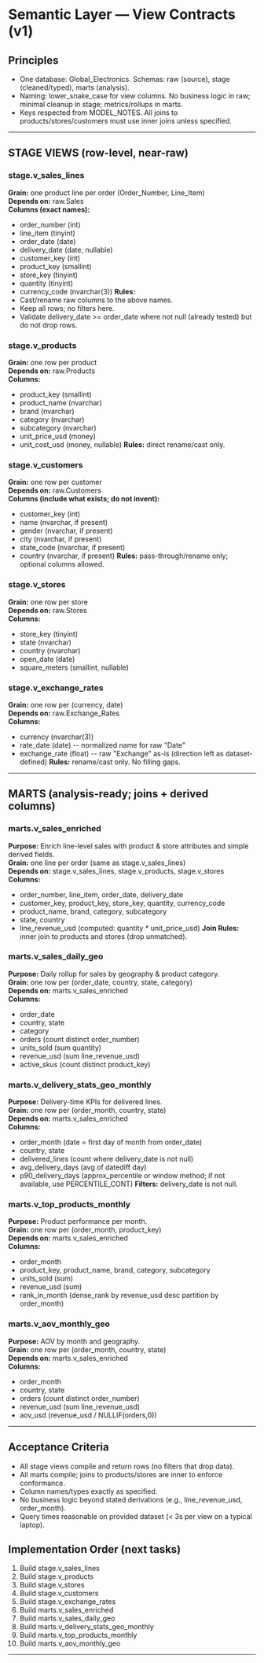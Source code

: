 # Semantic Layer — View Contracts (v1)

## Principles
- One database: Global_Electronics. Schemas: raw (source), stage (cleaned/typed), marts (analysis).
- Naming: lower_snake_case for view columns. No business logic in raw; minimal cleanup in stage; metrics/rollups in marts.
- Keys respected from MODEL_NOTES. All joins to products/stores/customers must use inner joins unless specified.

---

## STAGE VIEWS (row-level, near-raw)

### stage.v_sales_lines
**Grain:** one product line per order (Order_Number, Line_Item)  
**Depends on:** raw.Sales  
**Columns (exact names):**
- order_number (int)
- line_item (tinyint)
- order_date (date)
- delivery_date (date, nullable)
- customer_key (int)
- product_key (smallint)
- store_key (tinyint)
- quantity (tinyint)
- currency_code (nvarchar(3))
**Rules:**
- Cast/rename raw columns to the above names.
- Keep all rows; no filters here.
- Validate delivery_date >= order_date where not null (already tested) but do not drop rows.

### stage.v_products
**Grain:** one row per product  
**Depends on:** raw.Products  
**Columns:**
- product_key (smallint)
- product_name (nvarchar)
- brand (nvarchar)
- category (nvarchar)
- subcategory (nvarchar)
- unit_price_usd (money)
- unit_cost_usd (money, nullable)
**Rules:** direct rename/cast only.

### stage.v_customers
**Grain:** one row per customer  
**Depends on:** raw.Customers  
**Columns (include what exists; do not invent):**
- customer_key (int)
- name (nvarchar, if present)
- gender (nvarchar, if present)
- city (nvarchar, if present)
- state_code (nvarchar, if present)
- country (nvarchar, if present)
**Rules:** pass-through/rename only; optional columns allowed.

### stage.v_stores
**Grain:** one row per store  
**Depends on:** raw.Stores  
**Columns:**
- store_key (tinyint)
- state (nvarchar)
- country (nvarchar)
- open_date (date)
- square_meters (smallint, nullable)

### stage.v_exchange_rates
**Grain:** one row per (currency, date)  
**Depends on:** raw.Exchange_Rates  
**Columns:**
- currency (nvarchar(3))
- rate_date (date)   -- normalized name for raw "Date"
- exchange_rate (float)  -- raw "Exchange" as-is (direction left as dataset-defined)
**Rules:** rename/cast only. No filling gaps.

---

## MARTS (analysis-ready; joins + derived columns)

### marts.v_sales_enriched
**Purpose:** Enrich line-level sales with product & store attributes and simple derived fields.  
**Grain:** one line per order (same as stage.v_sales_lines)  
**Depends on:** stage.v_sales_lines, stage.v_products, stage.v_stores  
**Columns:**
- order_number, line_item, order_date, delivery_date
- customer_key, product_key, store_key, quantity, currency_code
- product_name, brand, category, subcategory
- state, country
- line_revenue_usd (computed: quantity * unit_price_usd)
**Join Rules:** inner join to products and stores (drop unmatched).

### marts.v_sales_daily_geo
**Purpose:** Daily rollup for sales by geography & product category.  
**Grain:** one row per (order_date, country, state, category)  
**Depends on:** marts.v_sales_enriched  
**Columns:**
- order_date
- country, state
- category
- orders (count distinct order_number)
- units_sold (sum quantity)
- revenue_usd (sum line_revenue_usd)
- active_skus (count distinct product_key)

### marts.v_delivery_stats_geo_monthly
**Purpose:** Delivery-time KPIs for delivered lines.  
**Grain:** one row per (order_month, country, state)  
**Depends on:** marts.v_sales_enriched  
**Columns:**
- order_month (date = first day of month from order_date)
- country, state
- delivered_lines (count where delivery_date is not null)
- avg_delivery_days (avg of datediff day)
- p90_delivery_days (approx_percentile or window method; if not available, use PERCENTILE_CONT)
**Filters:** delivery_date is not null.

### marts.v_top_products_monthly
**Purpose:** Product performance per month.  
**Grain:** one row per (order_month, product_key)  
**Depends on:** marts.v_sales_enriched  
**Columns:**
- order_month
- product_key, product_name, brand, category, subcategory
- units_sold (sum)
- revenue_usd (sum)
- rank_in_month (dense_rank by revenue_usd desc partition by order_month)

### marts.v_aov_monthly_geo
**Purpose:** AOV by month and geography.  
**Grain:** one row per (order_month, country, state)  
**Depends on:** marts.v_sales_enriched  
**Columns:**
- order_month
- country, state
- orders (count distinct order_number)
- revenue_usd (sum line_revenue_usd)
- aov_usd (revenue_usd / NULLIF(orders,0))

---

## Acceptance Criteria
- All stage views compile and return rows (no filters that drop data).
- All marts compile; joins to products/stores are inner to enforce conformance.
- Column names/types exactly as specified.
- No business logic beyond stated derivations (e.g., line_revenue_usd, order_month).
- Query times reasonable on provided dataset (< 3s per view on a typical laptop).

## Implementation Order (next tasks)
1) Build stage.v_sales_lines
2) Build stage.v_products
3) Build stage.v_stores
4) Build stage.v_customers
5) Build stage.v_exchange_rates
6) Build marts.v_sales_enriched
7) Build marts.v_sales_daily_geo
8) Build marts.v_delivery_stats_geo_monthly
9) Build marts.v_top_products_monthly
10) Build marts.v_aov_monthly_geo

---
